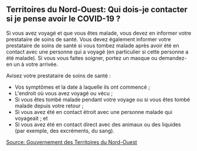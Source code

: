 ## Territoires du Nord-Ouest: Qui dois-je contacter si je pense avoir le COVID-19 ?

Si vous avez voyagé et que vous êtes malade, vous devez en informer votre prestataire de soins de santé. Vous devez également informer votre prestataire de soins de santé si vous tombez malade après avoir été en contact avec une personne qui a voyagé (en particulier si cette personne a été malade). Si vous vous faites soigner, portez un masque ou demandez-en un à votre arrivée.

Avisez votre prestataire de soins de santé :

- Vos symptômes et la date à laquelle ils ont commencé ;
- L'endroit où vous avez voyagé ou vécu ;
- Si vous êtes tombé malade pendant votre voyage ou si vous êtes tombé malade depuis votre retour ;
- Si vous avez été en contact étroit avec une personne malade qui voyageait ; et
- Si vous avez été en contact direct avec des animaux ou des liquides (par exemple, des excréments, du sang).

[Source: Gouvernement des Territoires du Nord-Ouest](https://www.hss.gov.nt.ca/fr/services/maladie-%C3%A0-coronavirus-covid-19/faq-sur-la-maladie-%C3%A0-coronavirus-covid-19)
